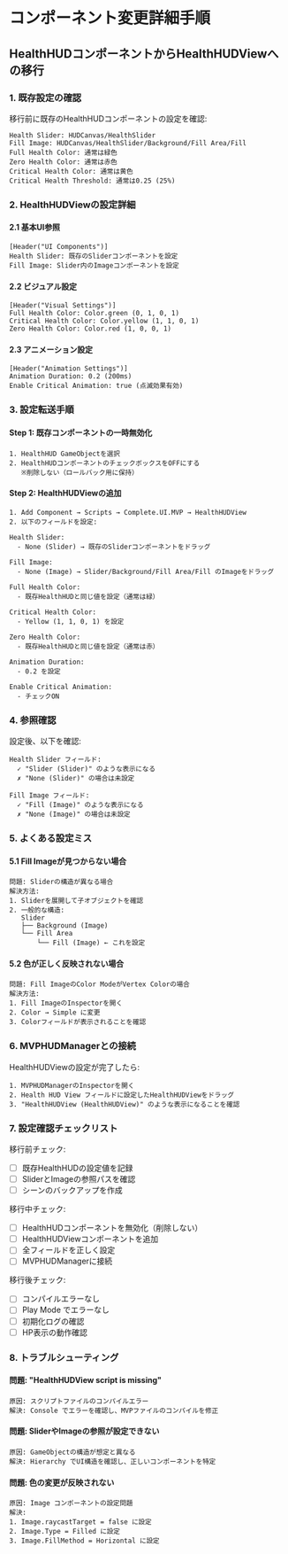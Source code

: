 # コンポーネント変更詳細手順

## HealthHUDコンポーネントからHealthHUDViewへの移行

### 1. 既存設定の確認

移行前に既存のHealthHUDコンポーネントの設定を確認:

```
Health Slider: HUDCanvas/HealthSlider
Fill Image: HUDCanvas/HealthSlider/Background/Fill Area/Fill
Full Health Color: 通常は緑色
Zero Health Color: 通常は赤色
Critical Health Color: 通常は黄色
Critical Health Threshold: 通常は0.25 (25%)
```

### 2. HealthHUDViewの設定詳細

#### 2.1 基本UI参照
```
[Header("UI Components")]
Health Slider: 既存のSliderコンポーネントを設定
Fill Image: Slider内のImageコンポーネントを設定
```

#### 2.2 ビジュアル設定
```
[Header("Visual Settings")]
Full Health Color: Color.green (0, 1, 0, 1)
Critical Health Color: Color.yellow (1, 1, 0, 1)  
Zero Health Color: Color.red (1, 0, 0, 1)
```

#### 2.3 アニメーション設定
```
[Header("Animation Settings")]
Animation Duration: 0.2 (200ms)
Enable Critical Animation: true (点滅効果有効)
```

### 3. 設定転送手順

#### Step 1: 既存コンポーネントの一時無効化
```
1. HealthHUD GameObjectを選択
2. HealthHUDコンポーネントのチェックボックスをOFFにする
   ※削除しない（ロールバック用に保持）
```

#### Step 2: HealthHUDViewの追加
```
1. Add Component → Scripts → Complete.UI.MVP → HealthHUDView
2. 以下のフィールドを設定:

Health Slider:
  - None (Slider) → 既存のSliderコンポーネントをドラッグ
  
Fill Image: 
  - None (Image) → Slider/Background/Fill Area/Fill のImageをドラッグ
  
Full Health Color:
  - 既存HealthHUDと同じ値を設定（通常は緑）
  
Critical Health Color:
  - Yellow (1, 1, 0, 1) を設定
  
Zero Health Color:
  - 既存HealthHUDと同じ値を設定（通常は赤）
  
Animation Duration:
  - 0.2 を設定
  
Enable Critical Animation:
  - チェックON
```

### 4. 参照確認

設定後、以下を確認:

```
Health Slider フィールド:
  ✓ "Slider (Slider)" のような表示になる
  ✗ "None (Slider)" の場合は未設定
  
Fill Image フィールド:
  ✓ "Fill (Image)" のような表示になる  
  ✗ "None (Image)" の場合は未設定
```

### 5. よくある設定ミス

#### 5.1 Fill Imageが見つからない場合
```
問題: Sliderの構造が異なる場合
解決方法:
1. Sliderを展開して子オブジェクトを確認
2. 一般的な構造:
   Slider
   ├── Background (Image)
   └── Fill Area
       └── Fill (Image) ← これを設定
```

#### 5.2 色が正しく反映されない場合
```
問題: Fill ImageのColor ModeがVertex Colorの場合
解決方法:
1. Fill ImageのInspectorを開く
2. Color → Simple に変更
3. Colorフィールドが表示されることを確認
```

### 6. MVPHUDManagerとの接続

HealthHUDViewの設定が完了したら:

```
1. MVPHUDManagerのInspectorを開く
2. Health HUD View フィールドに設定したHealthHUDViewをドラッグ
3. "HealthHUDView (HealthHUDView)" のような表示になることを確認
```

### 7. 設定確認チェックリスト

移行前チェック:
- [ ] 既存HealthHUDの設定値を記録
- [ ] SliderとImageの参照パスを確認
- [ ] シーンのバックアップを作成

移行中チェック:
- [ ] HealthHUDコンポーネントを無効化（削除しない）
- [ ] HealthHUDViewコンポーネントを追加
- [ ] 全フィールドを正しく設定
- [ ] MVPHUDManagerに接続

移行後チェック:
- [ ] コンパイルエラーなし
- [ ] Play Mode でエラーなし  
- [ ] 初期化ログの確認
- [ ] HP表示の動作確認

### 8. トラブルシューティング

#### 問題: "HealthHUDView script is missing"
```
原因: スクリプトファイルのコンパイルエラー
解決: Console でエラーを確認し、MVPファイルのコンパイルを修正
```

#### 問題: SliderやImageの参照が設定できない
```
原因: GameObjectの構造が想定と異なる
解決: Hierarchy でUI構造を確認し、正しいコンポーネントを特定
```

#### 問題: 色の変更が反映されない
```
原因: Image コンポーネントの設定問題
解決: 
1. Image.raycastTarget = false に設定
2. Image.Type = Filled に設定
3. Image.FillMethod = Horizontal に設定
```